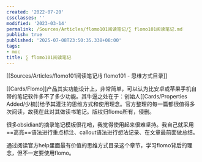 ```yaml
---
created: '2022-07-20'
cssclasses: ''
modified: '2023-03-14'
permalink: /Sources/Articles/flomo101阅读笔记/∑ flomo101阅读笔记.md
publish: true
published: '2025-07-08T23:50:35.338+08:00'
tags:
- moc
title: ∑ flomo101阅读笔记
---
```

[[Sources/Articles/flomo101阅读笔记/§ flomo101 - 思维方式目录]]

[[Cards/Flomo]]产品其实功能设计上，非常简单，可以认为比安卓或苹果手机自带的笔记软件多不了多少功能。其牛逼之处在于：创始人[[Cards/Properties Added/少楠]]给予其灌注的思维方式和使用理念。官方整理的每一篇都很值得多次阅读，故我在此对其做读书笔记。版权归flomo所有，侵删。

很多obsidian的摘录笔记模板很花哨，我觉得使用起来很难坚持。我自己就采用==高亮==语法进行重点标注、callout语法进行想法记录、在文章最前面做总结。

通过阅读官方help里面最有价值的思维方式目录这个章节，学习flomo背后的理念，但不一定要使用flomo。
